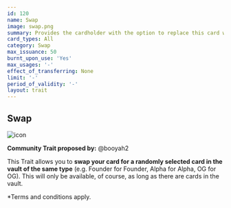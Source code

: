```yaml
---
id: 120
name: Swap
image: swap.png
summary: Provides the cardholder with the option to replace this card with a randomly selected card from the vault of the same type.
card_types: All
category: Swap
max_issuance: 50
burnt_upon_use: 'Yes'
max_usages: '-'
effect_of_transferring: None
limit: '-'
period_of_validity: '-'
layout: trait
---
```


## Swap

![icon](/assets/images/trait-icons/{{page.image}})

**Community Trait proposed by:** @booyah2

This Trait allows you to **swap your card for a randomly selected card in the vault of the same type** (e.g. Founder for Founder, Alpha for Alpha, OG for OG). This will only be available, of course, as long as there are cards in the vault.

*Terms and conditions apply.
